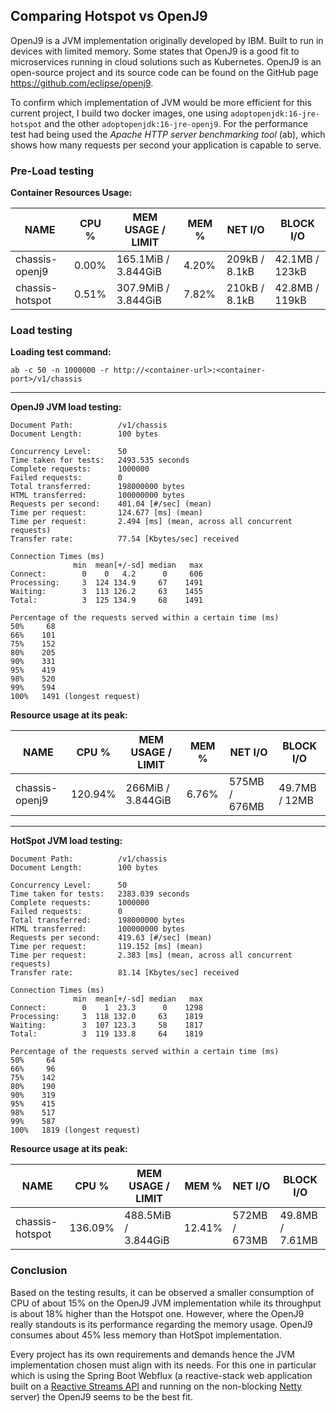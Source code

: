 ## Comparing Hotspot vs OpenJ9
OpenJ9 is a JVM implementation originally developed by IBM. Built to run in devices with limited memory. Some states
that OpenJ9 is a good fit to microservices running in cloud solutions such as Kubernetes. OpenJ9 is an open-source
project and its source code can be found on the GitHub page https://github.com/eclipse/openj9.

To confirm which implementation of JVM would be more efficient for this current project, I build two docker images, one
using `adoptopenjdk:16-jre-hotspot` and the other `adoptopenjdk:16-jre-openj9`. For the performance test had being used
the _Apache HTTP server benchmarking tool_ (ab), which shows how many requests per second your application is capable to
serve.

### Pre-Load testing

**Container Resources Usage:**

|NAME                 |CPU %     |MEM USAGE / LIMIT     |MEM %     |NET I/O          |BLOCK I/O
|---------------------|----------|----------------------|----------|-----------------|--------------
|chassis-openj9       |0.00%     |165.1MiB / 3.844GiB   |4.20%     |209kB / 8.1kB    |42.1MB / 123kB
|chassis-hotspot      |0.51%     |307.9MiB / 3.844GiB   |7.82%     |210kB / 8.1kB    |42.8MB / 119kB

### Load testing

**Loading test command:**

`ab -c 50 -n 1000000 -r http://<container-url>:<container-port>/v1/chassis`

---
**OpenJ9 JVM load testing:**

```
Document Path:          /v1/chassis  
Document Length:        100 bytes

Concurrency Level:      50  
Time taken for tests:   2493.535 seconds  
Complete requests:      1000000  
Failed requests:        0  
Total transferred:      198000000 bytes  
HTML transferred:       100000000 bytes  
Requests per second:    401.04 [#/sec] (mean)  
Time per request:       124.677 [ms] (mean)  
Time per request:       2.494 [ms] (mean, across all concurrent requests)  
Transfer rate:          77.54 [Kbytes/sec] received

Connection Times (ms)  
              min  mean[+/-sd] median   max  
Connect:        0    0   4.2      0     606  
Processing:     3  124 134.9     67    1491  
Waiting:        3  113 126.2     63    1455  
Total:          3  125 134.9     68    1491  

Percentage of the requests served within a certain time (ms)  
50%     68  
66%    101  
75%    152  
80%    205  
90%    331  
95%    419  
98%    520  
99%    594  
100%   1491 (longest request)
```

**Resource usage at its peak:**

|NAME                 |CPU %     |MEM USAGE / LIMIT     |MEM %     |NET I/O          |BLOCK I/O
|---------------------|----------|----------------------|----------|-----------------|--------------
|chassis-openj9       |120.94%   |266MiB / 3.844GiB     |6.76%     |575MB / 676MB    |49.7MB / 12MB


---
**HotSpot JVM load testing:**

```
Document Path:          /v1/chassis
Document Length:        100 bytes

Concurrency Level:      50
Time taken for tests:   2383.039 seconds
Complete requests:      1000000
Failed requests:        0
Total transferred:      198000000 bytes
HTML transferred:       100000000 bytes
Requests per second:    419.63 [#/sec] (mean)
Time per request:       119.152 [ms] (mean)
Time per request:       2.383 [ms] (mean, across all concurrent requests)
Transfer rate:          81.14 [Kbytes/sec] received

Connection Times (ms)
              min  mean[+/-sd] median   max
Connect:        0    1  23.3      0    1298
Processing:     3  118 132.0     63    1819
Waiting:        3  107 123.3     58    1817
Total:          3  119 133.8     64    1819

Percentage of the requests served within a certain time (ms)
50%     64
66%     96
75%    142
80%    190
90%    319
95%    415
98%    517
99%    587
100%   1819 (longest request)
```

**Resource usage at its peak:**

|NAME                 |CPU %     |MEM USAGE / LIMIT     |MEM %     |NET I/O          |BLOCK I/O
|---------------------|----------|----------------------|----------|-----------------|-----------------
|chassis-hotspot      |136.09%   |488.5MiB / 3.844GiB   |12.41%    |572MB / 673MB    |49.8MB / 7.61MB

### Conclusion
Based on the testing results, it can be observed a smaller consumption of CPU of about 15% on the OpenJ9 JVM
implementation while its throughput is about 18% higher than the Hotspot one. However, where the OpenJ9 really
standouts is its performance regarding the memory usage. OpenJ9 consumes about 45% less memory than HotSpot
implementation.

Every project has its own requirements and demands hence the JVM implementation chosen must align with its needs.
For this one in particular which is using the Spring Boot Webflux (a reactive-stack web application built on a
[Reactive Streams API](https://www.reactive-streams.org/) and running on the non-blocking [Netty](https://netty.io)
server) the OpenJ9 seems to be the best fit.
